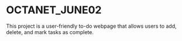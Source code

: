 # OCTANET_JUNE02
This project is a user-friendly to-do webpage that allows users to add, delete, and mark tasks as complete.
